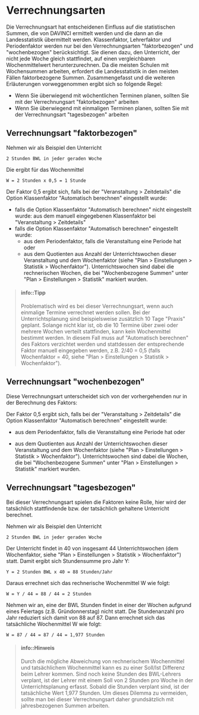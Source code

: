 # Verrechnungsarten

Die Verrechnungsart hat entscheidenen Einfluss auf die statistischen Summen, die von DAVINCI ermittelt werden und die dann an die Landesstatistik übermittelt werden.
Klassenfaktor, Lehrerfaktor und Periodenfaktor werden nur bei den Verrechnungsarten "faktorbezogen" und "wochenbezogen" berücksichtigt. Sie dienen dazu, den Unterricht, der nicht jede Woche gleich stattfindet, auf einen vergleichbaren Wochenmittelwert herunterzurechnen.
Da die meisten Schulen mit Wochensummen arbeiten, erfordert die Landesstatistik in den meisten Fällen faktorbezogene Summen. Zusammengefasst und die weiteren Erläuterungen vorweggenommen ergibt sich so folgende Regel:

* Wenn Sie überwiegend mit wöchentlichen Terminen planen, sollten Sie mit der Verrechnungsart "faktorbezogen" arbeiten
* Wenn Sie überwiegend mit einmaligen Terminen planen, sollten Sie mit der Verrechnungsart "tagesbezogen" arbeiten

## Verrechnungsart "faktorbezogen"

Nehmen wir als Beispiel den Unterricht 

	2 Stunden BWL in jeder geraden Woche
	
Die ergibt für das Wochenmittel 
	
	W = 2 Stunden x 0,5 = 1 Stunde
	
Der Faktor 0,5 ergibt sich, falls bei der "Veranstaltung > Zeitdetails" die Option Klassenfaktor "Automatisch berechnen" eingestellt wurde:

* falls die Option Klassenfaktor "Automatisch berechnen" nicht eingestellt wurde: 
  aus dem manuell eingegebenen Klassenfaktor bei "Veranstaltung > Zeitdetails" 
* falls die Option Klassenfaktor "Automatisch berechnen" eingestellt wurde:
  * aus dem Periodenfaktor, falls die Veranstaltung eine Periode hat oder
  * aus dem Quotienten aus Anzahl der Unterrichtswochen dieser Veranstaltung und dem Wochenfaktor (siehe "Plan > Einstellungen > Statistik > Wochenfaktor").
      Unterrichtswochen sind dabei die rechnerischen Wochen, die bei "Wochenbezogene Summen" unter "Plan > Einstellungen > Statistik" markiert wurden.	  
	
> #### info::Tipp
>
> Problematisch wird es bei dieser Verrechnungsart, wenn auch einmalige Termine verrechnet werden sollen. Bei der Unterrichtsplanung sind beispielsweise zusätzlich 10 Tage "Praxis" geplant.
Solange nicht klar ist, ob die 10 Termine über zwei oder mehrere Wochen verteilt stattfinden, kann kein Wochenmittel bestimmt werden. In diesem Fall muss auf "Automatisch berechnen" des Faktors verzichtet werden und stattdessen der entsprechende Faktor manuell eingegeben werden, z.B. 2/40 = 0,5 (falls Wochenfaktor = 40, siehe "Plan > Einstellungen > Statistik > Wochenfaktor").



## Verrechnungsart "wochenbezogen"

Diese Verrechnungsart unterscheidet sich von der vorhergehenden nur in der Berechnung des Faktors:

Der Faktor 0,5 ergibt sich, falls bei der "Veranstaltung > Zeitdetails" die Option Klassenfaktor "Automatisch berechnen" eingestellt wurde:

 * aus dem Periodenfaktor, falls die Veranstaltung eine Periode hat oder
 
 * aus dem Quotienten aus Anzahl der Unterrichtswochen dieser Veranstaltung und dem Wochenfaktor (siehe "Plan > Einstellungen > Statistik > Wochenfaktor"). Unterrichtswochen sind dabei die Wochen, die bei "Wochenbezogene Summen" unter "Plan > Einstellungen > Statistik" markiert wurden.	  



## Verrechnungsart "tagesbezogen"

Bei dieser Verrechnungsart spielen die Faktoren keine Rolle, hier wird der tatsächlich stattfindende bzw. der tatsächlich gehaltene Unterricht berechnet.

Nehmen wir als Beispiel den Unterricht 

	2 Stunden BWL in jeder geraden Woche
	
Der Unterricht findet in 40 von insgesamt 44 Unterrichtswochen (dem Wochenfaktor, siehe "Plan > Einstellungen > Statistik > Wochenfaktor") statt. 
Damit ergibt sich Stundensumme pro Jahr Y:

	Y = 2 Stunden BWL x 40 = 88 Stunden/Jahr
	
Daraus errechnet sich das rechnerische Wochenmittel W wie folgt:

	W = Y / 44 = 88 / 44 = 2 Stunden 

Nehmen wir an, eine der BWL Stunden findet in einer der Wochen aufgrund eines Feiertags (z.B. Gründonnerstag) nicht statt. Die Stundenanzahl pro Jahr reduziert sich damit von 88 auf 87. Dann errechnet sich das tatsächliche Wochenmittel W wie folgt:

	W = 87 / 44 = 87 / 44 = 1,977 Stunden 


> #### info::Hinweis
>
> Durch die mögliche Abweichung von rechnerischem Wochenmittel und tatsächlichem Wochenmittel	kann es zu einer Soll/Ist Differenz beim Lehrer kommen. Sind noch keine Stunden des BWL-Lehrers verplant, ist der Lehrer mit einem Soll von 2 Stunden pro Woche in der Unterrichtsplanung erfasst. Sobald die Stunden verplant sind, ist der tatsächliche Wert 1,977 Stunden. Um dieses Dilemma zu vermeiden, sollte man bei dieser Verrechnungsart daher grundsätzlich mit jahresbezogenen Summen arbeiten.

	
